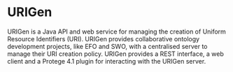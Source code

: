 # URIGen

URIGen is a Java API and web service for managing the creation of Uniform Resource Identifiers (URI). URIGen provides collaborative ontology development projects, like EFO and SWO, with a centralised server to manage their URI creation policy. URIGen provides a REST interface, a web client and a Protege 4.1 plugin for interacting with the URIGen server.

